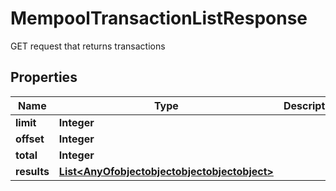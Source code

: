 

# MempoolTransactionListResponse

GET request that returns transactions

## Properties

Name | Type | Description | Notes
------------ | ------------- | ------------- | -------------
**limit** | **Integer** |  | 
**offset** | **Integer** |  | 
**total** | **Integer** |  | 
**results** | [**List&lt;AnyOfobjectobjectobjectobjectobject&gt;**](AnyOfobjectobjectobjectobjectobject.md) |  | 



